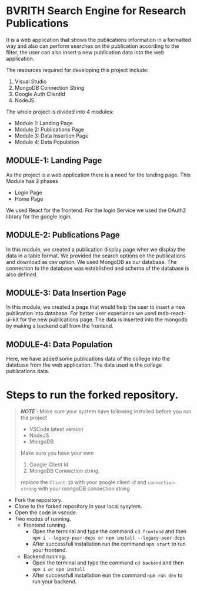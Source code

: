 # BVRITH Search Engine for Research Publications
It is a web application that shows the publications information in a formatted way and also can perform searches on the publication according to the filter, the user can also insert a new publication data into the web application.

The resources required for developing this project include:
  1. Visual Studio
  2. MongoDB Connection String
  3. Google Auth ClientId
  4. NodeJS
  
The whole project is divided into 4 modules:
  * Module 1: Landing Page
  * Module 2: Publications Page
  * Module 3: Data Insertion Page
  * Module 4: Data Population 

## **MODULE-1: Landing Page**

As the project is a web application there is a need for the landing page.
This Module has 2 phases
 - Login Page
 - Home Page
 
We used React for the frontend. For the login Service we used the OAuth2 library for the google login.
 
## **MODULE-2: Publications Page**
 
In this module, we created a publication display page wher we display the data in a table format.
We provided the search options on the publications and download as csv option.
We used MongoDB as our database. The connection to the database was established and schema of the database is also defined.


## **MODULE-3: Data Insertion Page**

In this module, we created a page that would help the user to insert a new publication into database. 
For better user experiance we used mdb-react-ui-kit for the new publications page. The data is inserted into the mongodb by making a backend call from the frontend.

## **MODULE-4: Data Population**

Here, we have added some publications data of the college into the database from the web application.
The data used is the college publications data.

# Steps to run the forked repository.
>**_NOTE :_** Make sure your system have following installed before you run the project 
> - VSCode latest version
> - NodeJS
> - MongoDB
>
>Make sure you have your own
> 1. Google Client Id
> 2. MongoDB Coneection string.
>
>replace the ` Client-ID ` with your google client id and ` connection-string ` with your mongoDB connection string

  - Fork the repository.
  - Clone to the forked repository in your local sysytem.
  - Open the code in vscode.
  - Two modes of running.
    - Frontend running.
      - Open the terminal and type the command `cd frontend` and then `npm i --legacy-peer-deps or npm install --legacy-peer-deps`
      - After successfull installation run the command ` npm start ` to run your frontend.
    - Backend running.
      - Open the terminal and type the command `cd backend` and then `npm i or npm install `
      - After successfull installation eun the command ` npm run dev ` to run your backend.

